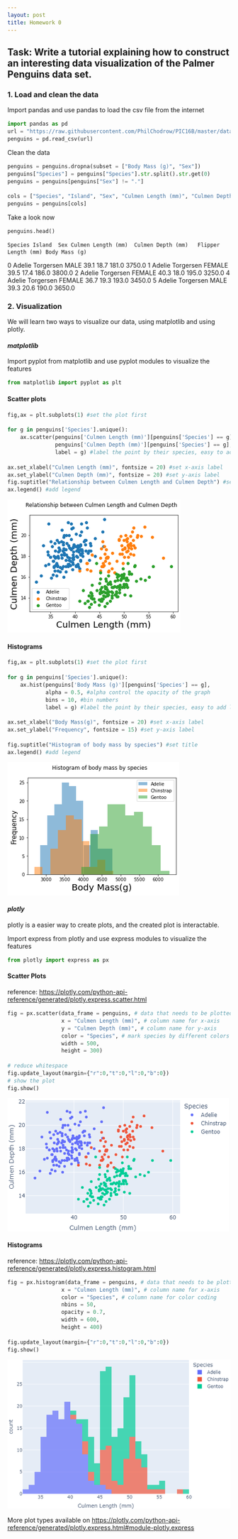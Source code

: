 ```yaml
---
layout: post
title: Homework 0
---
```

## Task: Write a tutorial explaining how to construct an interesting data visualization of the Palmer Penguins data set.

### 1. Load and clean the data

Import pandas and use pandas to load the csv file from the internet
```python
import pandas as pd
url = "https://raw.githubusercontent.com/PhilChodrow/PIC16B/master/datasets/palmer_penguins.csv"
penguins = pd.read_csv(url)
```
Clean the data
```python
penguins = penguins.dropna(subset = ["Body Mass (g)", "Sex"])
penguins["Species"] = penguins["Species"].str.split().str.get(0)
penguins = penguins[penguins["Sex"] != "."]

cols = ["Species", "Island", "Sex", "Culmen Length (mm)", "Culmen Depth (mm)", "Flipper Length (mm)", "Body Mass (g)"]
penguins = penguins[cols]
```
Take a look now
```python
penguins.head()
```
	Species	Island	Sex	Culmen Length (mm)	Culmen Depth (mm)	Flipper Length (mm)	Body Mass (g)
0	Adelie	Torgersen	MALE	39.1	18.7	181.0	3750.0
1	Adelie	Torgersen	FEMALE	39.5	17.4	186.0	3800.0
2	Adelie	Torgersen	FEMALE	40.3	18.0	195.0	3250.0
4	Adelie	Torgersen	FEMALE	36.7	19.3	193.0	3450.0
5	Adelie	Torgersen	MALE	39.3	20.6	190.0	3650.0
 
### 2. Visualization

We will learn two ways to visualize our data, using matplotlib and using plotly.

#### *matplotlib*
Import pyplot from matplotlib and use pyplot modules to visualize the features
```python
from matplotlib import pyplot as plt
```

#### Scatter plots

```python
fig,ax = plt.subplots(1) #set the plot first

for g in penguins['Species'].unique():
    ax.scatter(penguins['Culmen Length (mm)'][penguins['Species'] == g], 
               penguins['Culmen Depth (mm)'][penguins['Species'] == g],
               label = g) #label the point by their species, easy to add legend later
    
ax.set_xlabel("Culmen Length (mm)", fontsize = 20) #set x-axis label
ax.set_ylabel("Culmen Depth (mm)", fontsize = 20) #set y-axis label
fig.suptitle("Relationship between Culmen Length and Culmen Depth") #set title    
ax.legend() #add legend
```
![HW0-plot1.png](/images/HW0-plot3.png)

#### Histograms

```python
fig,ax = plt.subplots(1) #set the plot first

for g in penguins['Species'].unique():
    ax.hist(penguins['Body Mass (g)'][penguins['Species'] == g],
            alpha = 0.5, #alpha control the opacity of the graph
            bins = 10, #bin numbers
            label = g) #label the point by their species, easy to add legend later
    
ax.set_xlabel("Body Mass(g)", fontsize = 20) #set x-axis label
ax.set_ylabel("Frequency", fontsize = 15) #set y-axis label

fig.suptitle("Histogram of body mass by species") #set title    
ax.legend() #add legend
```
![HW0-plot1.png](/images/HW0-plot4.png)

#### *plotly*
plotly is a easier way to create plots, and the created plot is interactable.

Import express from plotly and use express modules to visualize the features
```python
from plotly import express as px
```

#### Scatter Plots
reference: https://plotly.com/python-api-reference/generated/plotly.express.scatter.html
```python
fig = px.scatter(data_frame = penguins, # data that needs to be plotted
                 x = "Culmen Length (mm)", # column name for x-axis
                 y = "Culmen Depth (mm)", # column name for y-axis
                 color = "Species", # mark species by different colors
                 width = 500,
                 height = 300)

# reduce whitespace
fig.update_layout(margin={"r":0,"t":0,"l":0,"b":0})
# show the plot
fig.show()
```
![HW0-plot1.png](/images/HW0-plot1.png)

#### Histograms
reference: https://plotly.com/python-api-reference/generated/plotly.express.histogram.html
```python
fig = px.histogram(data_frame = penguins, # data that needs to be plotted
                 x = "Culmen Length (mm)", # column name for x-axis
                 color = "Species", # column name for color coding
                 nbins = 50,
                 opacity = 0.7,
                 width = 600,
                 height = 400)

fig.update_layout(margin={"r":0,"t":0,"l":0,"b":0})
fig.show()
```
![HW0-plot2.png](/images/HW0-plot2.png)

More plot types available on https://plotly.com/python-api-reference/generated/plotly.express.html#module-plotly.express
